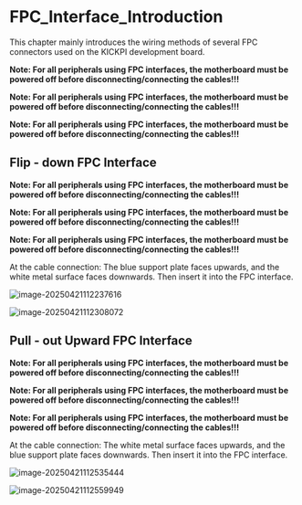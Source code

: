 # FPC_Interface_Introduction



This chapter mainly introduces the wiring methods of several FPC connectors used on the KICKPI development board.

**Note: For all peripherals using FPC interfaces, the motherboard must be powered off before disconnecting/connecting the cables!!!**

**Note: For all peripherals using FPC interfaces, the motherboard must be powered off before disconnecting/connecting the cables!!!**

**Note: For all peripherals using FPC interfaces, the motherboard must be powered off before disconnecting/connecting the cables!!!**

## Flip - down FPC Interface <a id="FPC-1"> </a>

**Note: For all peripherals using FPC interfaces, the motherboard must be powered off before disconnecting/connecting the cables!!!**

**Note: For all peripherals using FPC interfaces, the motherboard must be powered off before disconnecting/connecting the cables!!!**

**Note: For all peripherals using FPC interfaces, the motherboard must be powered off before disconnecting/connecting the cables!!!**

At the cable connection: The blue support plate faces upwards, and the white metal surface faces downwards. Then insert it into the FPC interface.

![image-20250421112237616](http://tanzhtanzh.oss-cn-shenzhen.aliyuncs.com/img/image-20250421112237616.png)

![image-20250421112308072](http://tanzhtanzh.oss-cn-shenzhen.aliyuncs.com/img/image-20250421112308072.png)

## Pull - out Upward FPC Interface <a id="FPC-2"> </a>

**Note: For all peripherals using FPC interfaces, the motherboard must be powered off before disconnecting/connecting the cables!!!**

**Note: For all peripherals using FPC interfaces, the motherboard must be powered off before disconnecting/connecting the cables!!!**

**Note: For all peripherals using FPC interfaces, the motherboard must be powered off before disconnecting/connecting the cables!!!**

At the cable connection: The white metal surface faces upwards, and the blue support plate faces downwards. Then insert it into the FPC interface.

![image-20250421112535444](http://tanzhtanzh.oss-cn-shenzhen.aliyuncs.com/img/image-20250421112535444.png)

![image-20250421112559949](http://tanzhtanzh.oss-cn-shenzhen.aliyuncs.com/img/image-20250421112559949.png)